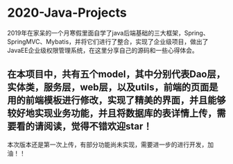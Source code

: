 # 2020-Java-Projects
2019年在家呆的一个月寒假里面自学了java后端基础的三大框架，Spring、SpringMVC、Mybatis，并将它们进行了整合，实现了企业级项目，做出了JavaEE企业级权限管理系统，在这里分享自己的源码和一些心得体会。

## 在本项目中，共有五个model，其中分别代表Dao层，实体类，服务层，web层，以及utils，前端的页面是用的前端模板进行修改，实现了精美的界面，并且能够较好地实现业务功能，并且将数据库的表详情上传，需要看的请阅读，觉得不错欢迎star！
本次版本还是第一次上传，有部分功能尚未实现，需要进一步的进行开发，加油！！
